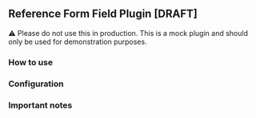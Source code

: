 ## Reference Form Field Plugin [DRAFT]

⚠️  Please do not use this in production. This is a mock plugin and should only be used for demonstration purposes.

### How to use

### Configuration

### Important notes
